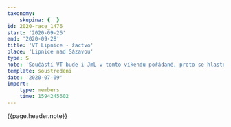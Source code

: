 ```yaml
---
taxonomy:
    skupina: {  }
id: 2020-race_1476
start: '2020-09-26'
end: '2020-09-28'
title: 'VT Lipnice - žactvo'
place: 'Lipnice nad Sázavou'
type: S
note: 'Součástí VT bude i JmL v tomto víkendu pořádané, proto se hlaste dle kategorii pro JmL.'
template: soustredeni
date: '2020-07-09'
import:
    type: members
    time: 1594245602
---
```

{{page.header.note}}

